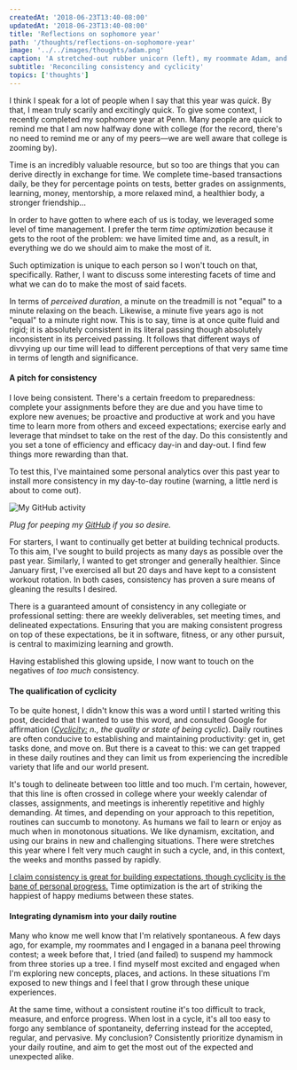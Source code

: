 ```yaml
---
createdAt: '2018-06-23T13:40-08:00'
updatedAt: '2018-06-23T13:40-08:00'
title: 'Reflections on sophomore year'
path: '/thoughts/reflections-on-sophomore-year'
image: '../../images/thoughts/adam.png'
caption: 'A stretched-out rubber unicorn (left), my roommate Adam, and myself'
subtitle: 'Reconciling consistency and cyclicity'
topics: ['thoughts']
---
```


I think I speak for a lot of people when I say that this year was _quick_. By that, I mean truly scarily and excitingly quick. To give some context, I recently completed my sophomore year at Penn. Many people are quick to remind me that I am now halfway done with college (for the record, there's no need to remind me or any of my peers—we are well aware that college is zooming by).

Time is an incredibly valuable resource, but so too are things that you can derive directly in exchange for time. We complete time-based transactions daily, be they for percentage points on tests, better grades on assignments, learning, money, mentorship, a more relaxed mind, a healthier body, a stronger friendship...

In order to have gotten to where each of us is today, we leveraged some level of time management. I prefer the term _time optimization_ because it gets to the root of the problem: we have limited time and, as a result, in everything we do we should aim to make the most of it.

Such optimization is unique to each person so I won't touch on that, specifically. Rather, I want to discuss some interesting facets of time and what we can do to make the most of said facets.

In terms of _perceived duration_, a minute on the treadmill is not "equal" to a minute relaxing on the beach. Likewise, a minute five years ago is not "equal" to a minute right now. This is to say, time is at once quite fluid and rigid; it is absolutely consistent in its literal passing though absolutely inconsistent in its perceived passing. It follows that different ways of divvying up our time will lead to different perceptions of that very same time in terms of length and significance.

#### A pitch for consistency

I love being consistent. There's a certain freedom to preparedness: complete your assignments before they are due and you have time to explore new avenues; be proactive and productive at work and you have time to learn more from others and exceed expectations; exercise early and leverage that mindset to take on the rest of the day. Do this consistently and you set a tone of efficiency and efficacy day-in and day-out. I find few things more rewarding than that.

To test this, I've maintained some personal analytics over this past year to install more consistency in my day-to-day routine (warning, a little nerd is about to come out).

![My GitHub activity](/../../images/thoughts/github.png)

_Plug for peeping my [GitHub](https://github.com/cacabo) if you so desire._

For starters, I want to continually get better at building technical products. To this aim, I've sought to build projects as many days as possible over the past year. Similarly, I wanted to get stronger and generally healthier. Since January first, I've exercised all but 20 days and have kept to a consistent workout rotation. In both cases, consistency has proven a sure means of gleaning the results I desired.

There is a guaranteed amount of consistency in any collegiate or professional setting: there are weekly deliverables, set meeting times, and delineated expectations. Ensuring that you are making consistent progress on top of these expectations, be it in software, fitness, or any other pursuit, is central to maximizing learning and growth.

Having established this glowing upside, I now want to touch on the negatives of _too much_ consistency.

#### The qualification of cyclicity

To be quite honest, I didn't know this was a word until I started writing this post, decided that I wanted to use this word, and consulted Google for affirmation (_[Cyclicity:](https://www.merriam-webster.com/dictionary/cyclicity) n., the quality or state of being cyclic_). Daily routines are often conducive to establishing and maintaining productivity: get in, get tasks done, and move on. But there is a caveat to this: we can get trapped in these daily routines and they can limit us from experiencing the incredible variety that life and our world present.

It's tough to delineate between too little and too much. I'm certain, however, that this line is often crossed in college where your weekly calendar of classes, assignments, and meetings is inherently repetitive and highly demanding. At times, and depending on your approach to this repetition, routines can succumb to monotony. As humans we fail to learn or enjoy as much when in monotonous situations. We like dynamism, excitation, and using our brains in new and challenging situations. There were stretches this year where I felt very much caught in such a cycle, and, in this context, the weeks and months passed by rapidly.

<u>I claim consistency is great for building expectations, though cyclicity is the bane of personal progress.</u> Time optimization is the art of striking the happiest of happy mediums between these states.

#### Integrating dynamism into your daily routine

Many who know me well know that I'm relatively spontaneous. A few days ago, for example, my roommates and I engaged in a banana peel throwing contest; a week before that, I tried (and failed) to suspend my hammock from three stories up a tree. I find myself most excited and engaged when I'm exploring new concepts, places, and actions. In these situations I'm exposed to new things and I feel that I grow through these unique experiences.

At the same time, without a consistent routine it's too difficult to track, measure, and enforce progress. When lost in a cycle, it's all too easy to forgo any semblance of spontaneity, deferring instead for the accepted, regular, and pervasive. My conclusion? Consistently prioritize dynamism in your daily routine, and aim to get the most out of the expected and unexpected alike.
